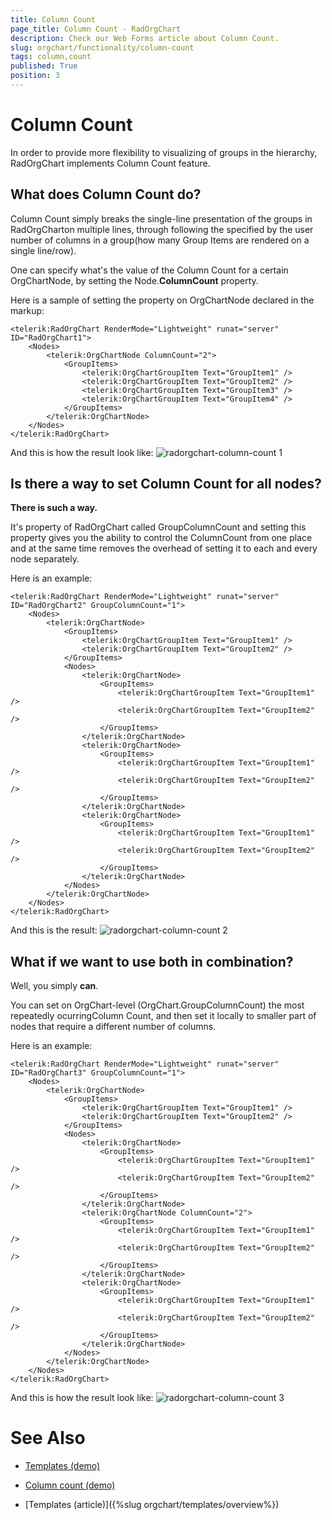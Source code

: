 ```yaml
---
title: Column Count
page_title: Column Count - RadOrgChart
description: Check our Web Forms article about Column Count.
slug: orgchart/functionality/column-count
tags: column,count
published: True
position: 3
---
```


# Column Count



In order to provide more flexibility to visualizing of groups in the hierarchy,	RadOrgChart implements Column Count feature.

## What does Column Count do?

Column Count simply breaks the single-line presentation of the groups in RadOrgCharton multiple lines, through following the specified by the user number of columns in a group(how many Group Items are rendered on a single line/row).

One can specify what's the value of the Column Count for a certain OrgChartNode, by setting the Node.**ColumnCount** property.

Here is a sample of setting the property on OrgChartNode declared in the markup:

````ASPNET
<telerik:RadOrgChart RenderMode="Lightweight" runat="server" ID="RadOrgChart1">
	<Nodes>
		<telerik:OrgChartNode ColumnCount="2">
			<GroupItems>
				<telerik:OrgChartGroupItem Text="GroupItem1" />
				<telerik:OrgChartGroupItem Text="GroupItem2" />
				<telerik:OrgChartGroupItem Text="GroupItem3" />
				<telerik:OrgChartGroupItem Text="GroupItem4" />
			</GroupItems>
		</telerik:OrgChartNode>
	</Nodes>
</telerik:RadOrgChart>
````



And this is how the result look like:
![radorgchart-column-count 1](images/radorgchart-column-count1.png)

## Is there a way to set Column Count for all nodes?

**There is such a way.**

It's property of RadOrgChart called GroupColumnCount and setting this property gives you the ability to control the ColumnCount from one place and at the same time removes the overhead of setting it to each and every node separately.

Here is an example:

````ASPNET
<telerik:RadOrgChart RenderMode="Lightweight" runat="server" ID="RadOrgChart2" GroupColumnCount="1">
	<Nodes>
		<telerik:OrgChartNode>
			<GroupItems>
				<telerik:OrgChartGroupItem Text="GroupItem1" />
				<telerik:OrgChartGroupItem Text="GroupItem2" />
			</GroupItems>
			<Nodes>
				<telerik:OrgChartNode>
					<GroupItems>
						<telerik:OrgChartGroupItem Text="GroupItem1" />
						<telerik:OrgChartGroupItem Text="GroupItem2" />
					</GroupItems>
				</telerik:OrgChartNode>
				<telerik:OrgChartNode>
					<GroupItems>
						<telerik:OrgChartGroupItem Text="GroupItem1" />
						<telerik:OrgChartGroupItem Text="GroupItem2" />
					</GroupItems>
				</telerik:OrgChartNode>
				<telerik:OrgChartNode>
					<GroupItems>
						<telerik:OrgChartGroupItem Text="GroupItem1" />
						<telerik:OrgChartGroupItem Text="GroupItem2" />
					</GroupItems>
				</telerik:OrgChartNode>
			</Nodes>
		</telerik:OrgChartNode>
	</Nodes>
</telerik:RadOrgChart>
````



And this is the result:
![radorgchart-column-count 2](images/radorgchart-column-count2.png)

## What if we want to use both in combination?

Well, you simply **can**.

You can set on OrgChart-level (OrgChart.GroupColumnCount) the most repeatedly ocurringColumn Count, and then set it locally to smaller part of nodes that require a different number of columns.

Here is an example:

````ASPNET
<telerik:RadOrgChart RenderMode="Lightweight" runat="server" ID="RadOrgChart3" GroupColumnCount="1">
	<Nodes>
		<telerik:OrgChartNode>
			<GroupItems>
				<telerik:OrgChartGroupItem Text="GroupItem1" />
				<telerik:OrgChartGroupItem Text="GroupItem2" />
			</GroupItems>
			<Nodes>
				<telerik:OrgChartNode>
					<GroupItems>
						<telerik:OrgChartGroupItem Text="GroupItem1" />
						<telerik:OrgChartGroupItem Text="GroupItem2" />
					</GroupItems>
				</telerik:OrgChartNode>
				<telerik:OrgChartNode ColumnCount="2">
					<GroupItems>
						<telerik:OrgChartGroupItem Text="GroupItem1" />
						<telerik:OrgChartGroupItem Text="GroupItem2" />
					</GroupItems>
				</telerik:OrgChartNode>
				<telerik:OrgChartNode>
					<GroupItems>
						<telerik:OrgChartGroupItem Text="GroupItem1" />
						<telerik:OrgChartGroupItem Text="GroupItem2" />
					</GroupItems>
				</telerik:OrgChartNode>
			</Nodes>
		</telerik:OrgChartNode>
	</Nodes>
</telerik:RadOrgChart>
````



And this is how the result look like:
![radorgchart-column-count 3](images/radorgchart-column-count3.png)

# See Also

 * [Templates (demo)](https://demos.telerik.com/aspnet-ajax/orgchart/examples/templates/defaultcs.aspx)

 * [Column count (demo)](https://demos.telerik.com/aspnet-ajax/orgchart/examples/columncount/defaultcs.aspx)

 * [Templates (article)]({%slug orgchart/templates/overview%})
